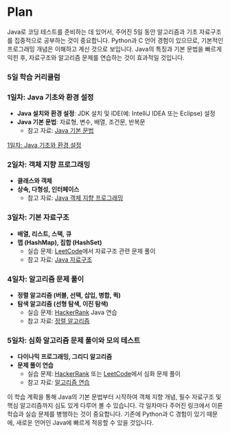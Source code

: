 # Plan

Java로 코딩 테스트를 준비하는 데 있어서, 주어진 5일 동안 알고리즘과 기초 자료구조를 집중적으로 공부하는 것이 중요합니다. Python과 C 언어 경험이 있으므로, 기본적인 프로그래밍 개념은 이해하고 계신 것으로 보입니다. Java의 특징과 기본 문법을 빠르게 익힌 후, 자료구조와 알고리즘 문제를 연습하는 것이 효과적일 것입니다.

### 5일 학습 커리큘럼

### 1일차: Java 기초와 환경 설정

- **Java 설치와 환경 설정**: JDK 설치 및 IDE(예: IntelliJ IDEA 또는 Eclipse) 설정
- **Java 기본 문법**: 자료형, 변수, 배열, 조건문, 반복문
    - 참고 자료: [Java 기본 문법](https://www.w3schools.com/java/java_syntax.asp)

[1일차: Java 기초와 환경 설정](https://www.notion.so/1-Java-a7241345b57341c3a33f449f0cf35328?pvs=21)

### 2일차: 객체 지향 프로그래밍

- **클래스와 객체**
- **상속, 다형성, 인터페이스**
    - 참고 자료: [Java 객체 지향 프로그래밍](https://www.tutorialspoint.com/java/java_object_classes.htm)

### 3일차: 기본 자료구조

- **배열, 리스트, 스택, 큐**
- **맵 (HashMap), 집합 (HashSet)**
    - 실습 문제: [LeetCode](https://leetcode.com/)에서 자료구조 관련 문제 풀이
    - 참고 자료: [Java 자료구조](https://www.geeksforgeeks.org/data-structures/)

### 4일차: 알고리즘 문제 풀이

- **정렬 알고리즘 (버블, 선택, 삽입, 병합, 퀵)**
- **탐색 알고리즘 (선형 탐색, 이진 탐색)**
    - 실습 문제: [HackerRank](https://www.hackerrank.com/domains/tutorials/10-days-of-java) Java 연습
    - 참고 자료: [정렬 알고리즘](https://www.geeksforgeeks.org/sorting-algorithms/)

### 5일차: 심화 알고리즘 문제 풀이와 모의 테스트

- **다이나믹 프로그래밍, 그리디 알고리즘**
- **문제 풀이 연습**
    - 실습 문제: [HackerRank](https://www.hackerrank.com/domains/tutorials/10-days-of-java) 또는 [LeetCode](https://leetcode.com/)에서 심화 문제 풀이
    - 참고 자료: [알고리즘 연습](https://www.codewars.com/)

이 학습 계획을 통해 Java의 기본 문법부터 시작하여 객체 지향 개념, 필수 자료구조 및 핵심 알고리즘까지 심도 있게 다루어 볼 수 있습니다. 각 일차마다 주어진 링크에서 이론 학습과 실습 문제를 병행하는 것이 중요합니다. 기존에 Python과 C 경험이 있기 때문에, 새로운 언어인 Java에 빠르게 적응할 수 있을 것입니다.
